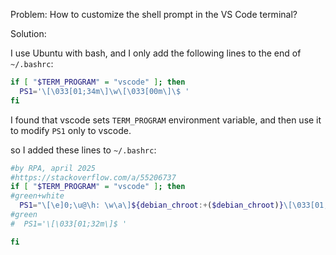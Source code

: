 
Problem:
How to customize the shell prompt in the VS Code terminal?


Solution:

I use Ubuntu with bash, and I only add the following lines to the end of `~/.bashrc`:

```bash
if [ "$TERM_PROGRAM" = "vscode" ]; then
  PS1='\[\033[01;34m\]\w\[\033[00m\]\$ '
fi
```

I found that vscode sets `TERM_PROGRAM` environment variable, and then use it to modify `PS1` only to vscode.



so I added these lines to `~/.bashrc`:

```bash
#by RPA, april 2025
#https://stackoverflow.com/a/55206737
if [ "$TERM_PROGRAM" = "vscode" ]; then
#green+white
  PS1="\[\e]0;\u@\h: \w\a\]${debian_chroot:+($debian_chroot)}\[\033[01;32m\]\u\[\033[00m\]\[\033[00m\]\$ "
#green
#  PS1='\[\033[01;32m\]$ '

fi
```

